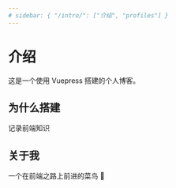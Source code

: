 ```yaml
---
# sidebar: { "/intro/": ["介绍", "profiles"] }
---
```


# 介绍

这是一个使用 Vuepress 搭建的个人博客。

## 为什么搭建

记录前端知识

## 关于我

一个在前端之路上前进的菜鸟 🦊
